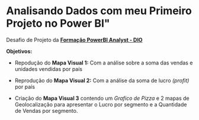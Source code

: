 # Analisando Dados com meu Primeiro Projeto no Power BI" 

Desafio de Projeto da **[Formação PowerBI Analyst - DIO](https://web.dio.me/track/ae00b551-c67c-43fa-8f2a-3591be061982)**

**Objetivos:**

- Repodução do **Mapa Visual 1:** Com a análise sobre a soma das vendas e unidades vendidas por país 

- Reprodução do **Mapa Visual 2:** Com a análise da soma de lucro *(profit)* por país 

- Criação do **Mapa Visual 3** contendo um *Grafico de Pizza* e 2 mapas de Geolocalização para apresentar o Lucro por segmento e a Quantidade de Vendas por segmento. 
